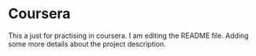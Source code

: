 # Coursera
This a just for  practising in coursera.
I am editing the README file. Adding some more details about the project description.
